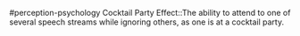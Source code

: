 #perception-psychology 
Cocktail Party Effect::The ability to attend to one of several speech streams while ignoring others, as one is at a cocktail party.
<!--SR:!2024-02-05,3,250-->